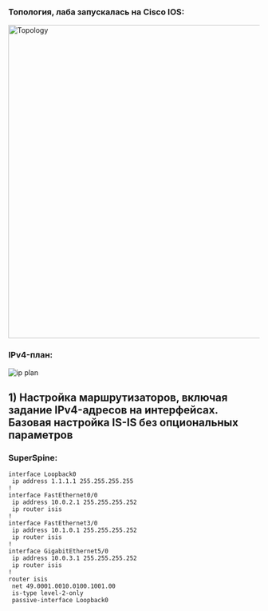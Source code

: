 ### Топология, лаба запускалась на Cisco IOS:
<img width="877" height="627" alt="Topology" src="https://github.com/user-attachments/assets/cc22e7a7-c68b-4785-80ad-e5591a3d53dd" />

### IPv4-план:
![ip plan](https://github.com/user-attachments/assets/9ba0c2ac-322b-4703-abee-9c978c49bc6f)

## 1) Настройка маршрутизаторов, включая задание IPv4-адресов на интерфейсах. Базовая настройка IS-IS без опциональных параметров

### SuperSpine:
```
interface Loopback0
 ip address 1.1.1.1 255.255.255.255
!
interface FastEthernet0/0
 ip address 10.0.2.1 255.255.255.252
 ip router isis
!
interface FastEthernet3/0
 ip address 10.1.0.1 255.255.255.252
 ip router isis
!
interface GigabitEthernet5/0
 ip address 10.0.3.1 255.255.255.252
 ip router isis
!
router isis
 net 49.0001.0010.0100.1001.00
 is-type level-2-only
 passive-interface Loopback0
```
